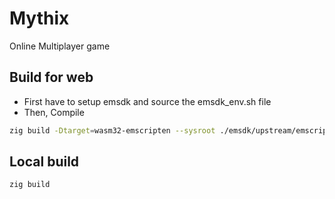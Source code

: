 # Mythix
Online Multiplayer game

## Build for web

- First have to setup emsdk and source the emsdk_env.sh file
- Then, Compile
```bash
zig build -Dtarget=wasm32-emscripten --sysroot ./emsdk/upstream/emscripten
```

## Local build
```bash
zig build
```
